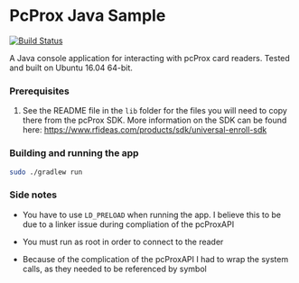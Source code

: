 # PcProx Java Sample
[![Build Status](https://travis-ci.org/wsharp07/pcprox-java-sample.svg?branch=master)](https://travis-ci.org/wsharp07/pcprox-java-sample)

A Java console application for interacting with pcProx card readers. Tested and built on Ubuntu 16.04 64-bit.

### Prerequisites

1. See the README file in the `lib` folder for the files you will need to copy there from the pcProx SDK. More information on the SDK can be found here: https://www.rfideas.com/products/sdk/universal-enroll-sdk

### Building and running the app

```bash
sudo ./gradlew run
```

### Side notes

* You have to use `LD_PRELOAD` when running the app. I believe this to be due to a linker issue during compliation of the pcProxAPI

* You must run as root in order to connect to the reader

* Because of the complication of the pcProxAPI I had to wrap the system calls, as they needed to be referenced by symbol
